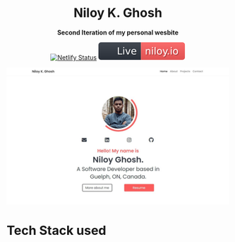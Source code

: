 <h1 align="center"> 
    Niloy K. Ghosh
</h1>
<div align="center"><strong>Second Iteration of my personal wesbite</strong>

[![Netlify Status](https://api.netlify.com/api/v1/badges/4f335484-0689-4f72-9cc0-868613c33e0e/deploy-status)](https://app.netlify.com/sites/compassionate-jennings-68087f/deploys)
![Website Link](https://github.com/niloyKGhosh/personal-website-v2/blob/master/img/link.svg)
</div>

![Image Snapshot](https://github.com/niloyKGhosh/personal-website-v2/blob/master/img/demo.jpg)

# Tech Stack used
